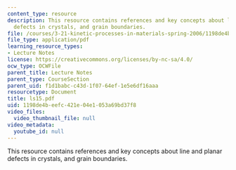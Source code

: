 ```yaml
---
content_type: resource
description: This resource contains references and key concepts about line and planar
  defects in crystals, and grain boundaries.
file: /courses/3-21-kinetic-processes-in-materials-spring-2006/1198de4beefc421e04e1053a69bd37f8_ls15.pdf
file_type: application/pdf
learning_resource_types:
- Lecture Notes
license: https://creativecommons.org/licenses/by-nc-sa/4.0/
ocw_type: OCWFile
parent_title: Lecture Notes
parent_type: CourseSection
parent_uid: f1d1babc-c43d-1f07-64ef-1e5e6df16aaa
resourcetype: Document
title: ls15.pdf
uid: 1198de4b-eefc-421e-04e1-053a69bd37f8
video_files:
  video_thumbnail_file: null
video_metadata:
  youtube_id: null
---
```

This resource contains references and key concepts about line and planar defects in crystals, and grain boundaries.